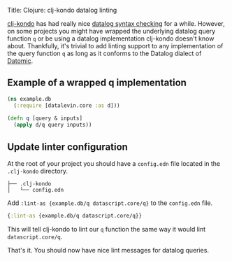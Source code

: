 Title: Clojure: clj-kondo datalog linting

[clj-kondo](https://github.com/clj-kondo/clj-kondo) has had really nice [datalog syntax checking](https://github.com/clj-kondo/clj-kondo/releases/tag/v2019.11.07) for a while. However, on some projects you might have wrapped the underlying datalog  query function `q` or be using a datalog implementation clj-kondo doesn't know about. Thankfully, it's trivial to add linting support to any implementation of the query function `q` as long as it conforms to the Datalog dialect of [Datomic](https://docs.datomic.com/pro/query/query.html).

## Example of a wrapped q implementation

```clojure
(ns example.db
  (:require [datalevin.core :as d]))
  
(defn q [query & inputs]
  (apply d/q query inputs))
```

## Update linter configuration

At the root of your project you should have a `config.edn` file located in the `.clj-kondo` directory.

```
├── .clj-kondo
│   └── config.edn
```

Add `:lint-as {example.db/q datascript.core/q}` to the `config.edn` file.

```clojure
{:lint-as {example.db/q datascript.core/q}}
```

This will tell clj-kondo to lint our `q` function the same way it would lint `datascript.core/q`.

That's it. You should now have nice lint messages for datalog queries.



